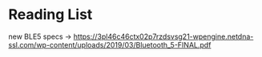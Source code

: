 # Reading List

new BLE5 specs -> https://3pl46c46ctx02p7rzdsvsg21-wpengine.netdna-ssl.com/wp-content/uploads/2019/03/Bluetooth_5-FINAL.pdf
